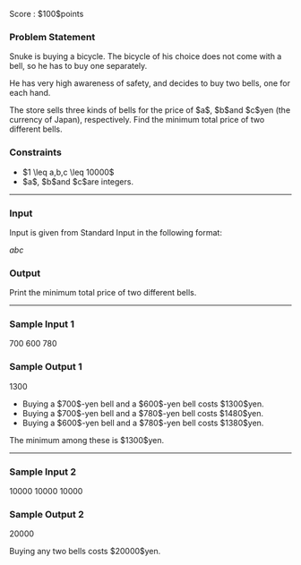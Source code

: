 
<div>

<span>

<span>

<p>
Score : $100$points
</p>

<div>

<section>

### **Problem Statement**

<p>
Snuke is buying a bicycle.
The bicycle of his choice does not come with a bell, so he has to buy one separately.
</p>

<p>
He has very high awareness of safety, and decides to buy two bells, one for each hand.
</p>

<p>
The store sells three kinds of bells for the price of $a$, $b$and $c$yen (the currency of Japan), respectively.
Find the minimum total price of two different bells.
</p>

</section>

</div>

<div>

<section>

### **Constraints**

<ul>

<li>
$1 \leq a,b,c \leq 10000$
</li>

<li>
$a$, $b$and $c$are integers.
</li>

</ul>

</section>

</div>

---

<div>

<div>

<section>

### **Input**

<p>
Input is given from Standard Input in the following format:
</p>

<div>

$a$$b$$c$
</div>

</section>

</div>

<div>

<section>

### **Output**

<p>
Print the minimum total price of two different bells.
</p>

</section>

</div>

</div>

---

<div>

<section>

### **Sample Input 1**

<div>

700 600 780

</div>

</section>

</div>

<div>

<section>

### **Sample Output 1**

<div>

1300

</div>

<ul>

<li>
Buying a $700$-yen bell and a $600$-yen bell costs $1300$yen.
</li>

<li>
Buying a $700$-yen bell and a $780$-yen bell costs $1480$yen.
</li>

<li>
Buying a $600$-yen bell and a $780$-yen bell costs $1380$yen.
</li>

</ul>

<p>
The minimum among these is $1300$yen.
</p>

</section>

</div>

---

<div>

<section>

### **Sample Input 2**

<div>

10000 10000 10000

</div>

</section>

</div>

<div>

<section>

### **Sample Output 2**

<div>

20000

</div>

<p>
Buying any two bells costs $20000$yen.
</p>

</section>

</div>

</span>

</span>

</div>

